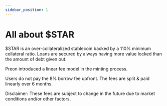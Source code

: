 ```yaml
---
sidebar_position: 1
---
```


# All about $STAR

$STAR is an over-collateralized stablecoin backed by a 110% minimum collateral ratio. Loans are secured by always having more value locked than the amount of debt given out.

Preon introduced a linear fee model in the minting process.

Users do not pay the 8% borrow fee upfront. The fees are split & paid linearly over 6 months.

Disclaimer: These fees are subject to change in the future due to market conditions and/or other factors.
